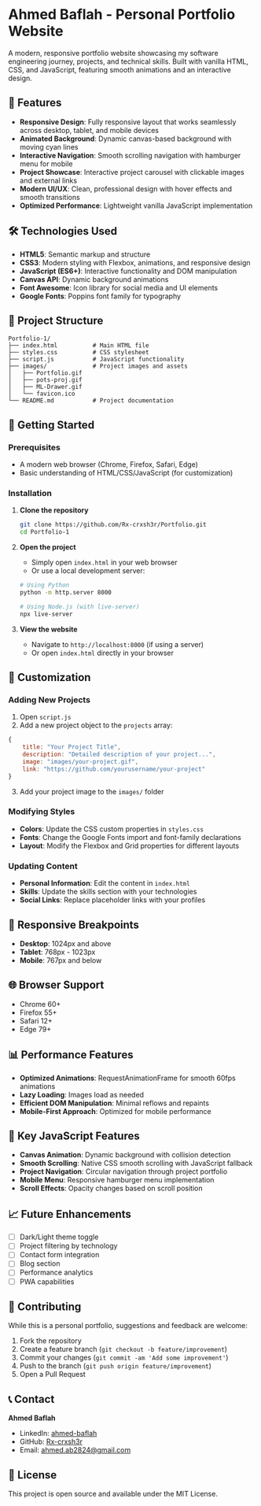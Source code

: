 # Ahmed Baflah - Personal Portfolio Website

A modern, responsive portfolio website showcasing my software engineering journey, projects, and technical skills. Built with vanilla HTML, CSS, and JavaScript, featuring smooth animations and an interactive design.

## 🌟 Features

- **Responsive Design**: Fully responsive layout that works seamlessly across desktop, tablet, and mobile devices
- **Animated Background**: Dynamic canvas-based background with moving cyan lines
- **Interactive Navigation**: Smooth scrolling navigation with hamburger menu for mobile
- **Project Showcase**: Interactive project carousel with clickable images and external links
- **Modern UI/UX**: Clean, professional design with hover effects and smooth transitions
- **Optimized Performance**: Lightweight vanilla JavaScript implementation

## 🛠️ Technologies Used

- **HTML5**: Semantic markup and structure
- **CSS3**: Modern styling with Flexbox, animations, and responsive design
- **JavaScript (ES6+)**: Interactive functionality and DOM manipulation
- **Canvas API**: Dynamic background animations
- **Font Awesome**: Icon library for social media and UI elements
- **Google Fonts**: Poppins font family for typography

## 📁 Project Structure

```
Portfolio-1/
├── index.html          # Main HTML file
├── styles.css          # CSS stylesheet
├── script.js           # JavaScript functionality
├── images/             # Project images and assets
│   ├── Portfolio.gif
│   ├── pots-proj.gif
│   ├── ML-Drawer.gif
│   └── favicon.ico
└── README.md           # Project documentation
```

## 🚀 Getting Started

### Prerequisites
- A modern web browser (Chrome, Firefox, Safari, Edge)
- Basic understanding of HTML/CSS/JavaScript (for customization)

### Installation

1. **Clone the repository**
   ```bash
   git clone https://github.com/Rx-crxsh3r/Portfolio.git
   cd Portfolio-1
   ```

2. **Open the project**
   - Simply open `index.html` in your web browser
   - Or use a local development server:
   ```bash
   # Using Python
   python -m http.server 8000
   
   # Using Node.js (with live-server)
   npx live-server
   ```

3. **View the website**
   - Navigate to `http://localhost:8000` (if using a server)
   - Or open `index.html` directly in your browser

## 🎨 Customization

### Adding New Projects

1. Open `script.js`
2. Add a new project object to the `projects` array:

```javascript
{
    title: "Your Project Title",
    description: "Detailed description of your project...",
    image: "images/your-project.gif",
    link: "https://github.com/yourusername/your-project"
}
```

3. Add your project image to the `images/` folder

### Modifying Styles

- **Colors**: Update the CSS custom properties in `styles.css`
- **Fonts**: Change the Google Fonts import and font-family declarations
- **Layout**: Modify the Flexbox and Grid properties for different layouts

### Updating Content

- **Personal Information**: Edit the content in `index.html`
- **Skills**: Update the skills section with your technologies
- **Social Links**: Replace placeholder links with your profiles

## 📱 Responsive Breakpoints

- **Desktop**: 1024px and above
- **Tablet**: 768px - 1023px  
- **Mobile**: 767px and below

## 🌐 Browser Support

- Chrome 60+
- Firefox 55+
- Safari 12+
- Edge 79+

## 📊 Performance Features

- **Optimized Animations**: RequestAnimationFrame for smooth 60fps animations
- **Lazy Loading**: Images load as needed
- **Efficient DOM Manipulation**: Minimal reflows and repaints
- **Mobile-First Approach**: Optimized for mobile performance

## 🔧 Key JavaScript Features

- **Canvas Animation**: Dynamic background with collision detection
- **Smooth Scrolling**: Native CSS smooth scrolling with JavaScript fallback
- **Project Navigation**: Circular navigation through project portfolio
- **Mobile Menu**: Responsive hamburger menu implementation
- **Scroll Effects**: Opacity changes based on scroll position

## 📈 Future Enhancements

- [ ] Dark/Light theme toggle
- [ ] Project filtering by technology
- [ ] Contact form integration
- [ ] Blog section
- [ ] Performance analytics
- [ ] PWA capabilities

## 🤝 Contributing

While this is a personal portfolio, suggestions and feedback are welcome:

1. Fork the repository
2. Create a feature branch (`git checkout -b feature/improvement`)
3. Commit your changes (`git commit -am 'Add some improvement'`)
4. Push to the branch (`git push origin feature/improvement`)
5. Open a Pull Request

## 📞 Contact

**Ahmed Baflah**
- LinkedIn: [ahmed-baflah](https://www.linkedin.com/in/ahmed-baflah/)
- GitHub: [Rx-crxsh3r](https://github.com/Rx-crxsh3r)
- Email: ahmed.ab2824@gmail.com

## 📄 License

This project is open source and available under the MIT License.
